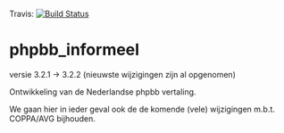 Travis: [![Build Status](https://travis-ci.org/Infopolitie/phpbb_informeel.svg?branch=master)](https://travis-ci.org/Infopolitie/phpbb_informeel)


# phpbb_informeel

versie 3.2.1 -> 3.2.2 (nieuwste wijzigingen zijn al opgenomen)

Ontwikkeling van de Nederlandse phpbb vertaling.

We gaan hier in ieder geval ook de de komende (vele) wijzigingen m.b.t. COPPA/AVG  bijhouden.


